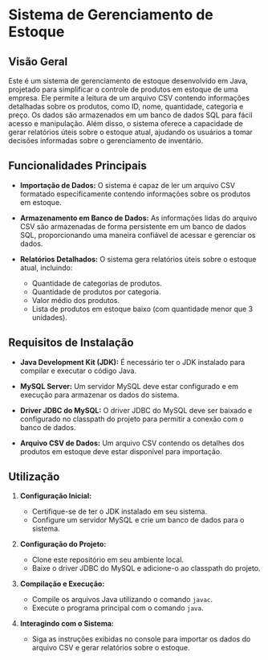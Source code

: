# Sistema de Gerenciamento de Estoque

## Visão Geral

Este é um sistema de gerenciamento de estoque desenvolvido em Java, projetado para simplificar o controle de produtos em estoque de uma empresa. Ele permite a leitura de um arquivo CSV contendo informações detalhadas sobre os produtos, como ID, nome, quantidade, categoria e preço. Os dados são armazenados em um banco de dados SQL para fácil acesso e manipulação. Além disso, o sistema oferece a capacidade de gerar relatórios úteis sobre o estoque atual, ajudando os usuários a tomar decisões informadas sobre o gerenciamento de inventário.

## Funcionalidades Principais

- **Importação de Dados:** O sistema é capaz de ler um arquivo CSV formatado especificamente contendo informações sobre os produtos em estoque.
  
- **Armazenamento em Banco de Dados:** As informações lidas do arquivo CSV são armazenadas de forma persistente em um banco de dados SQL, proporcionando uma maneira confiável de acessar e gerenciar os dados.

- **Relatórios Detalhados:** O sistema gera relatórios úteis sobre o estoque atual, incluindo:
  - Quantidade de categorias de produtos.
  - Quantidade de produtos por categoria.
  - Valor médio dos produtos.
  - Lista de produtos em estoque baixo (com quantidade menor que 3 unidades).

## Requisitos de Instalação

- **Java Development Kit (JDK):** É necessário ter o JDK instalado para compilar e executar o código Java.
  
- **MySQL Server:** Um servidor MySQL deve estar configurado e em execução para armazenar os dados do sistema.

- **Driver JDBC do MySQL:** O driver JDBC do MySQL deve ser baixado e configurado no classpath do projeto para permitir a conexão com o banco de dados.

- **Arquivo CSV de Dados:** Um arquivo CSV contendo os detalhes dos produtos em estoque deve estar disponível para importação.

## Utilização

1. **Configuração Inicial:**
   - Certifique-se de ter o JDK instalado em seu sistema.
   - Configure um servidor MySQL e crie um banco de dados para o sistema.

2. **Configuração do Projeto:**
   - Clone este repositório em seu ambiente local.
   - Baixe o driver JDBC do MySQL e adicione-o ao classpath do projeto.

3. **Compilação e Execução:**
   - Compile os arquivos Java utilizando o comando `javac`.
   - Execute o programa principal com o comando `java`.

4. **Interagindo com o Sistema:**
   - Siga as instruções exibidas no console para importar os dados do arquivo CSV e gerar relatórios sobre o estoque.
